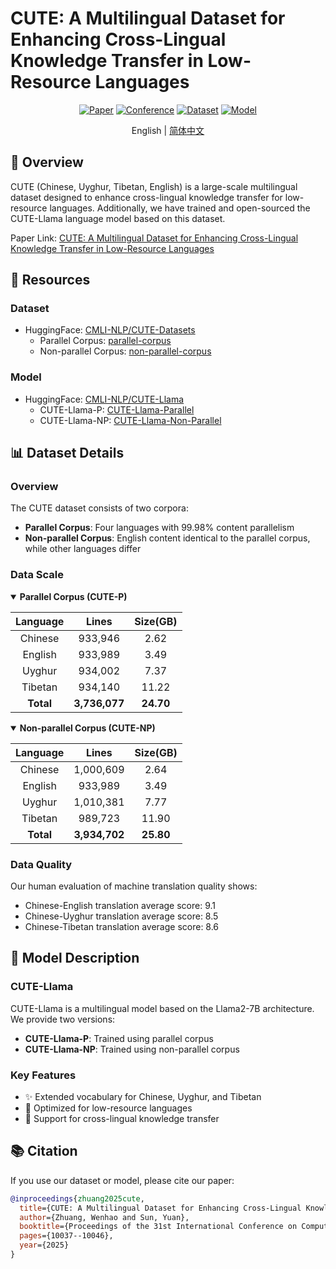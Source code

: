 # CUTE: A Multilingual Dataset for Enhancing Cross-Lingual Knowledge Transfer in Low-Resource Languages

<div align="center">

[![Paper](https://img.shields.io/badge/Paper-PDF-red)](https://aclanthology.org/2025.coling-main.670/)
[![Conference](https://img.shields.io/badge/COLING-2025-blue)](https://aclanthology.org/2025.coling-main.670/)
[![Dataset](https://img.shields.io/badge/🤗-Dataset-yellow)](https://huggingface.co/datasets/CMLI-NLP/CUTE-Datasets)
[![Model](https://img.shields.io/badge/🤗-Model-green)](https://huggingface.co/CMLI-NLP/CUTE-Llama)

English | [简体中文](README.md)

</div>

## 📝 Overview

CUTE (Chinese, Uyghur, Tibetan, English) is a large-scale multilingual dataset designed to enhance cross-lingual knowledge transfer for low-resource languages. Additionally, we have trained and open-sourced the CUTE-Llama language model based on this dataset.

Paper Link: [CUTE: A Multilingual Dataset for Enhancing Cross-Lingual Knowledge Transfer in Low-Resource Languages](https://aclanthology.org/2025.coling-main.670/)

## 🔗 Resources

### Dataset
- HuggingFace: [CMLI-NLP/CUTE-Datasets](https://huggingface.co/datasets/CMLI-NLP/CUTE-Datasets)
  - Parallel Corpus: [parallel-corpus](https://huggingface.co/datasets/CMLI-NLP/CUTE-Datasets/tree/main/parallel-corpus)
  - Non-parallel Corpus: [non-parallel-corpus](https://huggingface.co/datasets/CMLI-NLP/CUTE-Datasets/tree/main/non-parallel-corpus)

### Model
- HuggingFace: [CMLI-NLP/CUTE-Llama](https://huggingface.co/CMLI-NLP/CUTE-Llama)
  - CUTE-Llama-P: [CUTE-Llama-Parallel](https://huggingface.co/CMLI-NLP/CUTE-Llama/tree/main/CUTE-Llama-Parallel)
  - CUTE-Llama-NP: [CUTE-Llama-Non-Parallel](https://huggingface.co/CMLI-NLP/CUTE-Llama/tree/main/CUTE-Llama-Non-Parallel)

## 📊 Dataset Details

### Overview
The CUTE dataset consists of two corpora:
- **Parallel Corpus**: Four languages with 99.98% content parallelism
- **Non-parallel Corpus**: English content identical to the parallel corpus, while other languages differ

### Data Scale

<details open>
<summary><b>Parallel Corpus (CUTE-P)</b></summary>

| Language | Lines | Size(GB) |
|:-----:|:------:|:---------:|
| Chinese | 933,946 | 2.62 |
| English | 933,989 | 3.49 |
| Uyghur | 934,002 | 7.37 |
| Tibetan | 934,140 | 11.22 |
| **Total** | **3,736,077** | **24.70** |

</details>

<details open>
<summary><b>Non-parallel Corpus (CUTE-NP)</b></summary>

| Language | Lines | Size(GB) |
|:-----:|:------:|:---------:|
| Chinese | 1,000,609 | 2.64 |
| English | 933,989 | 3.49 |
| Uyghur | 1,010,381 | 7.77 |
| Tibetan | 989,723 | 11.90 |
| **Total** | **3,934,702** | **25.80** |

</details>

### Data Quality

Our human evaluation of machine translation quality shows:
- Chinese-English translation average score: 9.1
- Chinese-Uyghur translation average score: 8.5
- Chinese-Tibetan translation average score: 8.6

## 🤖 Model Description

### CUTE-Llama

CUTE-Llama is a multilingual model based on the Llama2-7B architecture. We provide two versions:
- **CUTE-Llama-P**: Trained using parallel corpus
- **CUTE-Llama-NP**: Trained using non-parallel corpus

### Key Features

- ✨ Extended vocabulary for Chinese, Uyghur, and Tibetan
- 🎯 Optimized for low-resource languages
- 🔄 Support for cross-lingual knowledge transfer

## 📚 Citation

If you use our dataset or model, please cite our paper:

```bibtex
@inproceedings{zhuang2025cute,
  title={CUTE: A Multilingual Dataset for Enhancing Cross-Lingual Knowledge Transfer in Low-Resource Languages},
  author={Zhuang, Wenhao and Sun, Yuan},
  booktitle={Proceedings of the 31st International Conference on Computational Linguistics},
  pages={10037--10046},
  year={2025}
}
```
